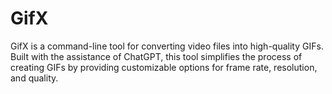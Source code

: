 # GifX
GifX is a command-line tool for converting video files into high-quality GIFs. Built with the assistance of ChatGPT, this tool simplifies the process of creating GIFs by providing customizable options for frame rate, resolution, and quality.
